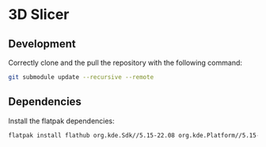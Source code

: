 # 3D Slicer

## Development

Correctly clone and the pull the repository with the following command:

```bash
git submodule update --recursive --remote
```

## Dependencies

Install the flatpak dependencies:

```bash
flatpak install flathub org.kde.Sdk//5.15-22.08 org.kde.Platform//5.15-22.08 io.qt.qtwebengine.BaseApp//5.15-22.08 org.freedesktop.Platform.VAAPI.Intel//22.08 org.freedesktop.Platform.GL.default//22.08
```
